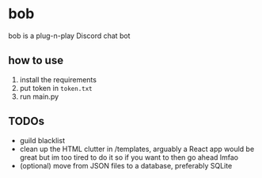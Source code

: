 # bob
bob is a plug-n-play Discord chat bot

## how to use
1. install the requirements
2. put token in `token.txt`
3. run main.py

## TODOs
- guild blacklist
- clean up the HTML clutter in /templates, arguably a React app would be great but im too tired to do it so if you want
  to then go ahead lmfao
- (optional) move from JSON files to a database, preferably SQLite
